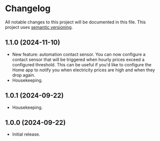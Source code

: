 # Changelog

All notable changes to this project will be documented in this file. This project uses [semantic versioning](https://semver.org/).

## 1.1.0 (2024-11-10)
  * New feature: automation contact sensor. You can now configure a contact sensor that will be triggered when hourly prices exceed a configured threshold. This can be useful if you'd like to configure the Home app to notify you when electricity prices are high and when they drop again.
  * Housekeeping.

## 1.0.1 (2024-09-22)
  * Housekeeping.

## 1.0.0 (2024-09-22)
  * Initial release.
